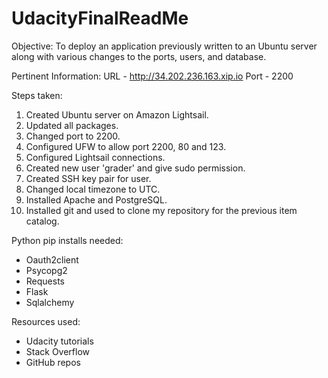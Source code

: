 # UdacityFinalReadMe

Objective:
To deploy an application previously written to an Ubuntu server along with various changes to the ports, users, and database.

Pertinent Information:
URL - http://34.202.236.163.xip.io
Port - 2200

Steps taken:
  1. Created Ubuntu server on Amazon Lightsail.
  2. Updated all packages.
  3. Changed port to 2200.
  4. Configured UFW to allow port 2200, 80 and 123.
  5. Configured Lightsail connections.
  6. Created new user 'grader' and give sudo permission.
  7. Created SSH key pair for user.
  8. Changed local timezone to UTC.
  9. Installed Apache and PostgreSQL.
  10. Installed git and used to clone my repository for the previous item catalog.

Python pip installs needed:
 * Oauth2client
 * Psycopg2
 * Requests
 * Flask
 * Sqlalchemy
 
Resources used:
 * Udacity tutorials
 * Stack Overflow
 * GitHub repos
